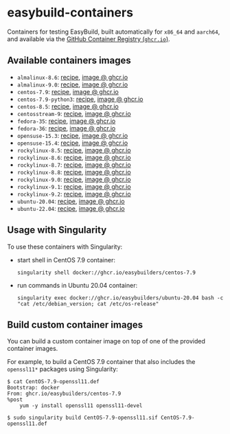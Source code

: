 # easybuild-containers

Containers for testing EasyBuild, built automatically for `x86_64` and `aarch64`, and available via the
[GitHub Container Registry (`ghcr.io`)](https://docs.github.com/en/packages/working-with-a-github-packages-registry/working-with-the-container-registry).

## Available containers images


* `almalinux-8.6`: [recipe](https://github.com/easybuilders/easybuild-containers/blob/main/almalinux-8.6/Dockerfile), [image @ ghcr.io](https://github.com/easybuilders/easybuild-containers/pkgs/container/almalinux-8.6)
* `almalinux-9.0`: [recipe](https://github.com/easybuilders/easybuild-containers/blob/main/almalinux-9.0/Dockerfile), [image @ ghcr.io](https://github.com/easybuilders/easybuild-containers/pkgs/container/almalinux-9.0)
* `centos-7.9`: [recipe](https://github.com/easybuilders/easybuild-containers/blob/main/centos-7.9/Dockerfile), [image @ ghcr.io](https://github.com/easybuilders/easybuild-containers/pkgs/container/centos-7.9)
* `centos-7.9-python3`: [recipe](https://github.com/easybuilders/easybuild-containers/blob/main/centos-7.9-python3/Dockerfile), [image @ ghcr.io](https://github.com/easybuilders/easybuild-containers/pkgs/container/centos-7.9-python3)
* `centos-8.5`: [recipe](https://github.com/easybuilders/easybuild-containers/blob/main/centos-8.5/Dockerfile), [image @ ghcr.io](https://github.com/easybuilders/easybuild-containers/pkgs/container/centos-8.5)
* `centosstream-9`: [recipe](https://github.com/easybuilders/easybuild-containers/blob/main/centosstream-9/Dockerfile), [image @ ghcr.io](https://github.com/easybuilders/easybuild-containers/pkgs/container/centosstream-9)
* `fedora-35`: [recipe](https://github.com/easybuilders/easybuild-containers/blob/main/fedora-35/Dockerfile), [image @ ghcr.io](https://github.com/easybuilders/easybuild-containers/pkgs/container/fedora-35)
* `fedora-36`: [recipe](https://github.com/easybuilders/easybuild-containers/blob/main/fedora-36/Dockerfile), [image @ ghcr.io](https://github.com/easybuilders/easybuild-containers/pkgs/container/fedora-36)
* `opensuse-15.3`: [recipe](https://github.com/easybuilders/easybuild-containers/blob/main/opensuse-15.3/Dockerfile), [image @ ghcr.io](https://github.com/easybuilders/easybuild-containers/pkgs/container/opensuse-15.3)
* `opensuse-15.4`: [recipe](https://github.com/easybuilders/easybuild-containers/blob/main/opensuse-15.4/Dockerfile), [image @ ghcr.io](https://github.com/easybuilders/easybuild-containers/pkgs/container/opensuse-15.4)
* `rockylinux-8.5`: [recipe](https://github.com/easybuilders/easybuild-containers/blob/main/rockylinux-8.5/Dockerfile), [image @ ghcr.io](https://github.com/easybuilders/easybuild-containers/pkgs/container/rockylinux-8.5)
* `rockylinux-8.6`: [recipe](https://github.com/easybuilders/easybuild-containers/blob/main/rockylinux-8.6/Dockerfile), [image @ ghcr.io](https://github.com/easybuilders/easybuild-containers/pkgs/container/rockylinux-8.6)
* `rockylinux-8.7`: [recipe](https://github.com/easybuilders/easybuild-containers/blob/main/rockylinux-8.7/Dockerfile), [image @ ghcr.io](https://github.com/easybuilders/easybuild-containers/pkgs/container/rockylinux-8.7)
* `rockylinux-8.8`: [recipe](https://github.com/easybuilders/easybuild-containers/blob/main/rockylinux-8.8/Dockerfile), [image @ ghcr.io](https://github.com/easybuilders/easybuild-containers/pkgs/container/rockylinux-8.8)
* `rockylinux-9.0`: [recipe](https://github.com/easybuilders/easybuild-containers/blob/main/rockylinux-9.0/Dockerfile), [image @ ghcr.io](https://github.com/easybuilders/easybuild-containers/pkgs/container/rockylinux-9.0)
* `rockylinux-9.1`: [recipe](https://github.com/easybuilders/easybuild-containers/blob/main/rockylinux-9.1/Dockerfile), [image @ ghcr.io](https://github.com/easybuilders/easybuild-containers/pkgs/container/rockylinux-9.1)
* `rockylinux-9.2`: [recipe](https://github.com/easybuilders/easybuild-containers/blob/main/rockylinux-9.2/Dockerfile), [image @ ghcr.io](https://github.com/easybuilders/easybuild-containers/pkgs/container/rockylinux-9.2)
* `ubuntu-20.04`: [recipe](https://github.com/easybuilders/easybuild-containers/blob/main/ubuntu-20.04/Dockerfile), [image @ ghcr.io](https://github.com/easybuilders/easybuild-containers/pkgs/container/ubuntu-20.04)
* `ubuntu-22.04`: [recipe](https://github.com/easybuilders/easybuild-containers/blob/main/ubuntu-22.04/Dockerfile), [image @ ghcr.io](https://github.com/easybuilders/easybuild-containers/pkgs/container/ubuntu-22.04)

## Usage with Singularity

To use these containers with Singularity:

* start shell in CentOS 7.9 container:
  ```
  singularity shell docker://ghcr.io/easybuilders/centos-7.9
  ```

* run commands in Ubuntu 20.04 container:
  ```
  singularity exec docker://ghcr.io/easybuilders/ubuntu-20.04 bash -c "cat /etc/debian_version; cat /etc/os-release"
  ```

## Build custom container images

You can build a custom container image on top of one of the provided container images.

For example, to build a CentOS 7.9 container that also includes the `openssl11*` packages using Singularity:

```
$ cat CentOS-7.9-openssl11.def
Bootstrap: docker
From: ghcr.io/easybuilders/centos-7.9
%post
    yum -y install openssl11 openssl11-devel

$ sudo singularity build CentOS-7.9-openssl11.sif CentOS-7.9-openssl11.def
```
